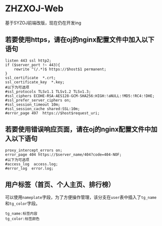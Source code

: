# ZHZXOJ-Web
基于SYZOJ前端改版，现在仍在开发ing

## 若要使用https，请在oj的nginx配置文件中加入以下语句
```
listen 443 ssl http2;
if ($server_port !~ 443){
    rewrite ^(/.*)$ https://$host$1 permanent;
}
ssl_certificate  *.crt;
ssl_certificate_key  *.key;
#以下为可选项
#ssl_protocols TLSv1.1 TLSv1.2 TLSv1.3;
#ssl_ciphers ECDHE-RSA-AES128-GCM-SHA256:HIGH:!aNULL:!MD5:!RC4:!DHE;
#ssl_prefer_server_ciphers on;
#ssl_session_timeout 10m;
#ssl_session_cache shared:SSL:10m;
#error_page 497  https://$host$request_uri;
```

## 若要使用错误响应页面，请在oj的nginx配置文件中加入以下语句
```
proxy_intercept_errors on;
error_page 404 https://$server_name/404?code=404-NOF;
#以下为可选项
#access_log  access.log;
#error_log  error.log;
```

## 用户标签（首页、个人主页、排行榜）
可以使用`nameplate`字段，为了方便操作管理，该分支在`user`表中插入了`tg_name`和`tg_color`字段。
```
tg_name:标签内容
tg_color:标签颜色
```
